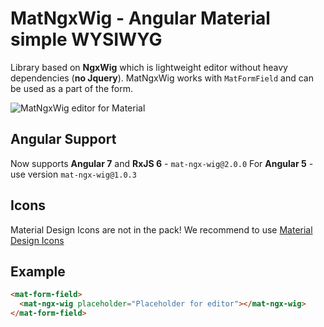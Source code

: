 # MatNgxWig - Angular Material simple WYSIWYG

Library based on **NgxWig** which is lightweight editor without heavy dependencies (**no Jquery**).
MatNgxWig works with `MatFormField` and can be used as a part of the form.

![MatNgxWig editor for Material](https://image.ibb.co/iKUa3J/Screen_Shot_2018_06_01_at_11_14_50_PM.png)


## Angular Support

Now supports **Angular 7** and **RxJS 6**  - `mat-ngx-wig@2.0.0`
For **Angular 5** - use version `mat-ngx-wig@1.0.3`


## Icons

Material Design Icons are not in the pack!
We recommend to use [Material Design Icons](https://cdn.materialdesignicons.com/2.1.19/css/materialdesignicons.min.css)


## Example
```html
<mat-form-field>
  <mat-ngx-wig placeholder="Placeholder for editor"></mat-ngx-wig>
</mat-form-field>
```
